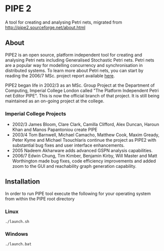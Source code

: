 # PIPE 2 #

A tool for creating and analysing Petri nets, migrated from http://pipe2.sourceforge.net/about.html

## About ##
PIPE2 is an open source, platform independent tool for creating and analysing Petri nets including 
Generalised Stochastic Petri nets. Petri nets are a popular way for modelling concurrency and synchronisation 
in distributed systems. To learn more about Petri nets, you can start by reading the 2006/7 MSc. 
project report available [here](http://pipe2.sourceforge.net/docs.html).

PIPE2 began life in 2002/3 as an MSc. Group Project at the Department of Computing, Imperial College London called 
"The Platform Independent Petri net Editor PIPE". This is now the official branch of that project. 
It is still being maintained as an on-going project at the college.


### Imperial College Projects ###
* 2002/3 James Bloom, Clare Clark, Camilla Clifford, Alex Duncan, Haroun Khan and Manos Papantoniou create PIPE
* 2003/4 Tom Barnwell, Michael Camacho, Matthew Cook, Maxim Gready, Peter Kyme and Michael Tsouchlaris 
continue the project as PIPE2 with substantial bug fixes and user interface enhancements.
* 2005 Nadeem Akharware adds advanced GSPN analysis capabilities.
* 2006/7 Edwin Chung, Tim Kimber, Benjamin Kirby, Will Master and Matt Worthington made bug fixes, 
code efficiency improvements and added zoom to the GUI and reachability graph generation capability.


## Installation ##
In order to run PIPE tool execute the following for your operating system from within the PIPE root directory

### Linux ###

    ./launch.sh

### Windows ###

    ./launch.bat
